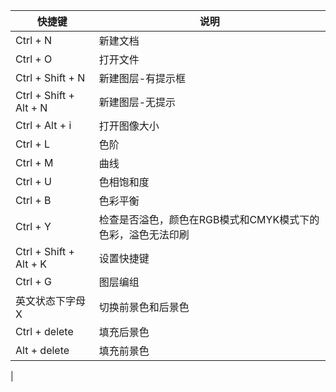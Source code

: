 | 快捷键                 | 说明              |
| ---------------------- | ----------------- |
| Ctrl + N               | 新建文档          |
| Ctrl + O               | 打开文件          |
| Ctrl + Shift + N       | 新建图层-有提示框 |
| Ctrl + Shift + Alt + N | 新建图层-无提示   |
| Ctrl + Alt + i |打开图像大小|
| Ctrl + L | 色阶 |
| Ctrl + M | 曲线 |
| Ctrl + U  | 色相饱和度 |
|Ctrl + B | 色彩平衡 |
| Ctrl + Y | 检查是否溢色，颜色在RGB模式和CMYK模式下的色彩，溢色无法印刷 |
| Ctrl + Shift + Alt + K | 设置快捷键 |
| Ctrl + G | 图层编组 |
| 英文状态下字母 X | 切换前景色和后景色 |
| Ctrl + delete | 填充后景色 |
| Alt + delete |填充前景色 |
|
